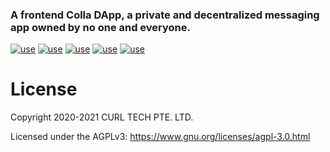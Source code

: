 ### A frontend Colla DApp, a private and decentralized messaging app owned by no one and everyone.

[![use](https://img.shields.io/badge/use-js--libp2p-yellowgreen.svg)](https://github.com/libp2p/js-libp2p)
[![use](https://img.shields.io/badge/use-js--ipfs-blue.svg)](https://github.com/ipfs/js-ipfs)
[![use](https://img.shields.io/badge/use-libsignal--protocol-red.svg)](https://github.com/privacyresearchgroup/libsignal-protocol-typescript)
[![use](https://img.shields.io/badge/use-openpgp-brightgreen.svg)](https://github.com/openpgpjs/openpgpjs)
[![use](https://img.shields.io/badge/use-pion-orange.svg)](https://github.com/pion/ion-sdk-js)

# License
Copyright 2020-2021 CURL TECH PTE. LTD.

Licensed under the AGPLv3: https://www.gnu.org/licenses/agpl-3.0.html
